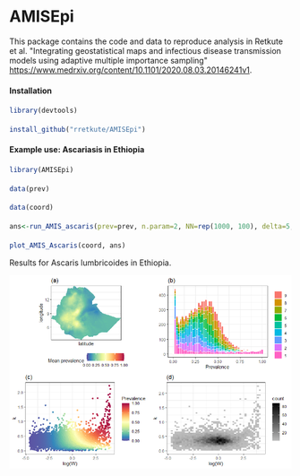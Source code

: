 # AMISEpi
 
This package contains the code and data to reproduce analysis in Retkute et al. "Integrating geostatistical maps and infectious disease transmission models using adaptive multiple importance sampling" https://www.medrxiv.org/content/10.1101/2020.08.03.20146241v1.

#### Installation

```r
library(devtools)

install_github("rretkute/AMISEpi")
``` 

#### Example use: Ascariasis in Ethiopia

```r
library(AMISEpi)

data(prev)

data(coord)

ans<-run_AMIS_ascaris(prev=prev, n.param=2, NN=rep(1000, 100), delta=5, ESS.R=2000)

plot_AMIS_Ascaris(coord, ans)
``` 

Results  for  Ascaris  lumbricoides  in  Ethiopia.  

![](pkg_img.png)
